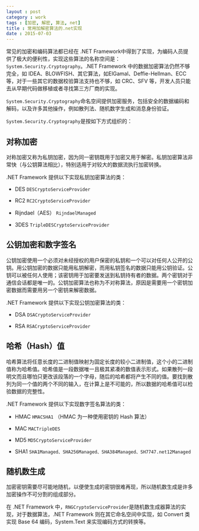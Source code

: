 ```yaml
---
layout : post
category : work
tags : [加密, 解密, 算法, net]
title : 常用加解密算法的.net实现
date : 2015-07-03
---
```


常见的加密和编码算法都已经在 .NET Framework中得到了实现，为编码人员提供了极大的便利性，实现这些算法的名称空间是：`System.Security.Cryptography`。.NET Framework 中的数据加密算法仍然不够完全，如 IDEA、BLOWFISH、其它算法，如ElGamal、Deffie-Hellman、ECC 等，对于一些其它的数据校验算法支持也不够，如 CRC、SFV 等，开发人员只能去从早期代码做移植或者寻找第三方厂商的实现。

`System.Security.Cryptography`命名空间提供加密服务，包括安全的数据编码和解码，以及许多其他操作，例如散列法、随机数字生成和消息身份验证。

`System.Security.Cryptography`是按如下方式组织的：

## 对称加密

对称加密又称为私钥加密，因为同一密钥既用于加密又用于解密。私钥加密算法非常快（与公钥算法相比），特别适用于对较大的数据流执行加密转换。

.NET Framework 提供以下实现私钥加密算法的类：

- DES `DESCryptoServiceProvider`

- RC2 `RC2CryptoServiceProvider`

- Rijndael（AES） `RijndaelManaged`

- 3DES `TripleDESCryptoServiceProvider`

## 公钥加密和数字签名

公钥加密使用一个必须对未经授权的用户保密的私钥和一个可以对任何人公开的公钥。用公钥加密的数据只能用私钥解密，而用私钥签名的数据只能用公钥验证。公钥可以被任何人使用；该密钥用于加密要发送到私钥持有者的数据。两个密钥对于通信会话都是唯一的。公钥加密算法也称为不对称算法，原因是需要用一个密钥加密数据而需要用另一个密钥来解密数据。

.NET Framework 提供以下实现公钥加密算法的类： 

- DSA `DSACryptoServiceProvider`

- RSA `RSACryptoServiceProvider`

## 哈希（Hash）值

哈希算法将任意长度的二进制值映射为固定长度的较小二进制值，这个小的二进制值称为哈希值。哈希值是一段数据唯一且极其紧凑的数值表示形式。如果散列一段明文而且哪怕只更改该段落的一个字母，随后的哈希都将产生不同的值。要找到散列为同一个值的两个不同的输入，在计算上是不可能的，所以数据的哈希值可以检验数据的完整性。

.NET Framework 提供以下实现数字签名算法的类： 

- HMAC `HMACSHA1` （HMAC 为一种使用密钥的 Hash 算法） 

- MAC `MACTripleDES`

- MD5 `MD5CryptoServiceProvider`

- SHA1 `SHA1Managed、SHA256Managed、SHA384Managed、SH7747.net12Managed`

## 随机数生成

加密密钥需要尽可能地随机，以便使生成的密钥很难再现，所以随机数生成是许多加密操作不可分割的组成部分。

在 .NET Framework 中，`RNGCryptoServiceProvider`是随机数生成器算法的实现，对于数据算法，.NET Framework 则在其它命名空间中实现，如 Convert 类实现 Base 64 编码，System.Text 来实现编码方式的转换等。
